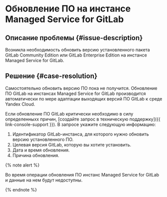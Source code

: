 # Обновление ПО на инстансе Managed Service for GitLab


## Описание проблемы {#issue-description}

Возникла необходимость обновить версию установленного пакета GitLab Community Edition или GitLab Enterprise Edition на инстансе Managed Service for GitLab.

## Решение {#case-resolution}

Самостоятельно обновить версию ПО пока не получится.
Обновление ПО GitLab на инстансах Managed Service for GitLab производится автоматически по мере адаптации выходящих версий ПО GitLab к среде Yandex Cloud.

Если обновление ПО GitLab критически необходимо в силу определенныхх причин, [создайте запрос в техническую поддержку]({{ link-console-support }}).
В запросе укажите следующую информацию:

1. Идентификатор GitLab-инстанса, для которого нужно обновить версию установленного ПО.
2. Целевая версия GitLab, которую вы хотите установить.
3. Дата и время обновления.
4. Причина обновления.

{% note alert %}

Во время операции обновления ПО инстанс Managed Service for GitLab и данные на нем будут недоступны.

{% endnote %}